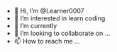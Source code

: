 - 👋 Hi, I’m @Learner0007
- 👀 I’m interested in learn coding
- 🌱 I’m currently 
- 💞️ I’m looking to collaborate on ...
- 📫 How to reach me ...

<!---
Learner0007/Learner0007 is a ✨ special ✨ repository because its `README.md` (this file) appears on your GitHub profile.
You can click the Preview link to take a look at your changes.
--->
